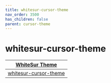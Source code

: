 ```yaml
---
title: whitesur-cursor-theme
nav_order: 3500
has_children: false
parent: cursor-theme
---
```



# whitesur-cursor-theme

| [WhiteSur Theme](https://samwhelp.github.io/note-about-theme/read/desktop-theme/themes/whitesur-theme.html) |
| --- |
| [whitesur-cursor-theme](https://github.com/vinceliuice/WhiteSur-cursors) |
